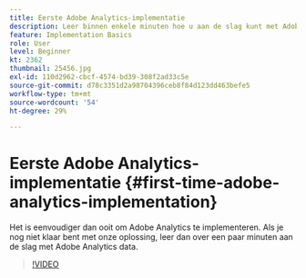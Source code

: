 ```yaml
---
title: Eerste Adobe Analytics-implementatie
description: Leer binnen enkele minuten hoe u aan de slag kunt met Adobe Analytics-gegevens.
feature: Implementation Basics
role: User
level: Beginner
kt: 2362
thumbnail: 25456.jpg
exl-id: 110d2962-cbcf-4574-bd39-308f2ad33c5e
source-git-commit: d78c3351d2a98704396ceb8f84d123dd463befe5
workflow-type: tm+mt
source-wordcount: '54'
ht-degree: 29%

---
```


# Eerste Adobe Analytics-implementatie {#first-time-adobe-analytics-implementation}

Het is eenvoudiger dan ooit om Adobe Analytics te implementeren. Als je nog niet klaar bent met onze oplossing, leer dan over een paar minuten aan de slag met Adobe Analytics data.

>[!VIDEO](https://video.tv.adobe.com/v/25456/?quality=12)